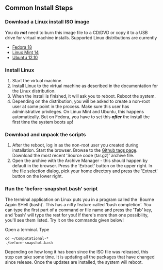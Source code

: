## Common Install Steps

### Download a Linux install ISO image
You do ***not*** need to burn this image file to a CD/DVD or copy it to a USB drive for virtual machine installs. Supported Linux distributions are currently

* [Fedora 18](https://fedoraproject.org/en/get-fedora)
* [Linux Mint 14](http://www.linuxmint.com/download.php)
* [Ubuntu 12.10](http://www.ubuntu.com/download)

### Install Linux
1. Start the virtual machine.
1. Install Linux to the virtual machine as described in the documentation for the Linux distribution.
1. When the install is finished, it will ask you to reboot. Reboot the system.
1. Depending on the distribution, you will be asked to create a non-root user at some point in the process. Make sure this user has administrative privileges. On Linux Mint and Ubuntu, this happens automatically. But on Fedora, you have to set this ***after*** the install the first time the system boots up!

### Download and unpack the scripts
1. After the reboot, log in as the non-root user you created during installation. Start the browser. Browse to the [Github tags page](http://j.mp/CompJournBench). Download the most recent 'Source code (tar.gz)' archive file. 
1. Open the archive with the Archive Manager - this should happen by default in the browser. Press the 'Extract' button on the upper right. In the file selection dialog, pick your home directory and press the 'Extract' button on the lower right.

### Run the 'before-snapshot.bash' script
The terminal application on Linux puts you in a program called the 'Bourne Again SHell (bash)'. This has a nifty feature called 'bash completion'. You can type the first part of a command or file name and press the 'Tab' key, and 'bash' will type the rest for you! If there's more than one possibility, you'll see them listed. Try it on the commands given below!

Open a terminal. Type
```
cd ~/Computational-*
./before-snapshot.bash
```
Depending on how long it has been since the ISO file was released, this step can take some time. It is updating all the packages that have changed since release. Once the updates are installed, the system will reboot.
